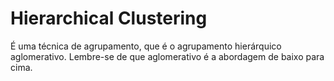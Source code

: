 # Hierarchical Clustering

É uma técnica de agrupamento, que é o agrupamento hierárquico aglomerativo. Lembre-se de que aglomerativo é a abordagem de baixo para cima.


